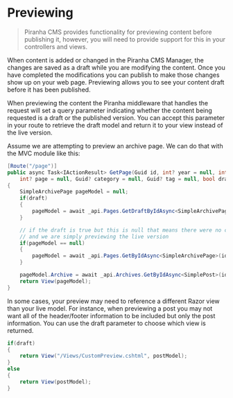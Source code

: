# Previewing

> Piranha CMS provides functionality for previewing content before publishing it, however, you will need to provide support for this in your controllers and views.

When content is added or changed in the Piranha CMS Manager, the changes are saved as a draft while you are modifying the content. Once you have completed the modifications you can publish to make those changes show up on your web page. Previewing allows you to see your content draft before it has been published. 

When previewing the content the Piranha middleware that handles the request will set a query parameter indicating whether the content being requested is a draft or the published version. You can accept this parameter in your route to retrieve the draft model and return it to your view instead of the live version.

Assume we are attempting to preview an archive page. We can do that with the MVC module like this:

~~~ csharp
[Route("/page")]
public async Task<IActionResult> GetPage(Guid id, int? year = null, int? month = null,
    int? page = null, Guid? category = null, Guid? tag = null, bool draft = false)
{
    SimpleArchivePage pageModel = null;
    if(draft)
    {
        pageModel = await _api.Pages.GetDraftByIdAsync<SimpleArchivePage>(id);
    }

    // if the draft is true but this is null that means there were no changes
    // and we are simply previewing the live version
    if(pageModel == null)
    {
        pageModel = await _api.Pages.GetByIdAsync<SimpleArchivePage>(id);
    }

    pageModel.Archive = await _api.Archives.GetByIdAsync<SimplePost>(id);
    return View(pageModel);
}
~~~

In some cases, your preview may need to reference a different Razor view than your live model. For instance, when previewing a post you may not want all of the header/footer information to be included but only the post information. You can use the draft parameter to choose which view is returned.

~~~ csharp
if(draft)
{
    return View("/Views/CustomPreview.cshtml", postModel);
}
else
{
    return View(postModel);
}
~~~
